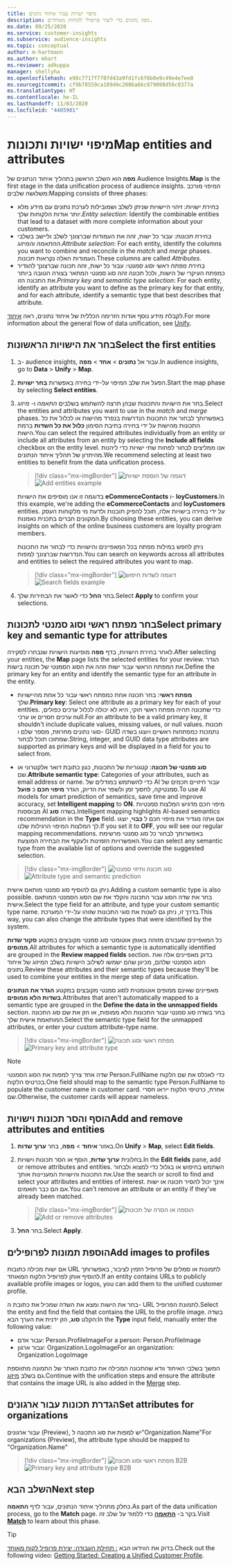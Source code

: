 ```yaml
---
title: מיפוי ישויות עבור איחוד נתונים
description: מפה נתונים כדי ליצור פרופילי לקוחות מאוחדים.
ms.date: 09/25/2020
ms.service: customer-insights
ms.subservice: audience-insights
ms.topic: conceptual
author: m-hartmann
ms.author: mhart
ms.reviewer: adkuppa
manager: shellyha
ms.openlocfilehash: e98c7717f7707d43a9fd1fc6f6b0e9c49e4e7ee0
ms.sourcegitcommit: cf9b78559ca189d4c2086a66c879098d56c0377a
ms.translationtype: HT
ms.contentlocale: he-IL
ms.lasthandoff: 11/03/2020
ms.locfileid: "4405901"
---
```

# <a name="map-entities-and-attributes"></a><span data-ttu-id="5bf34-103">מיפוי ישויות ותכונות</span><span class="sxs-lookup"><span data-stu-id="5bf34-103">Map entities and attributes</span></span>

<span data-ttu-id="5bf34-104">**מפה** הוא השלב הראשון בתהליך איחוד הנתונים של Audience Insights.</span><span class="sxs-lookup"><span data-stu-id="5bf34-104">**Map** is the first stage in the data unification process of audience insights.</span></span> <span data-ttu-id="5bf34-105">המיפוי מורכב משלושה שלבים:</span><span class="sxs-lookup"><span data-stu-id="5bf34-105">Mapping consists of three phases:</span></span>

- <span data-ttu-id="5bf34-106">*בחירת ישויות*: זיהוי היישויות שניתן לשלב ושמובילות לערכת נתונים עם מידע מלא יותר אודות הלקוחות שלך.</span><span class="sxs-lookup"><span data-stu-id="5bf34-106">*Entity selection*: Identify the combinable entities that lead to a dataset with more complete information about your customers.</span></span>
- <span data-ttu-id="5bf34-107">*בחירת תכונות*: עבור כל ישות, זהה את העמודות שברצונך לשלב וליישב בשלבי *ההתאמה* *והמיזוג*.</span><span class="sxs-lookup"><span data-stu-id="5bf34-107">*Attribute selection*: For each entity, identify the columns you want to combine and reconcile in the *match* and *merge* phases.</span></span> <span data-ttu-id="5bf34-108">העמודות האלה נקראות *תכונות*.</span><span class="sxs-lookup"><span data-stu-id="5bf34-108">These columns are called *Attributes*.</span></span>
- <span data-ttu-id="5bf34-109">*בחירת מפתח ראשי וסוג סמנטי*: עבור כל ישות, זהה תכונה שברצונך להגדיר כמפתח העיקרי של הישות, ולכל תכונה זהה סוג סמנטי המתאר בצורה הטובה ביותר את התכונה הזו.</span><span class="sxs-lookup"><span data-stu-id="5bf34-109">*Primary key and semantic type selection*: For each entity, identify an attribute you want to define as the primary key for that entity, and for each attribute, identify a semantic type that best describes that attribute.</span></span>

<span data-ttu-id="5bf34-110">לקבלת מידע נוסף אודות הזרימה הכללית של איחוד נתונים, ראה [איחוד](data-unification.md).</span><span class="sxs-lookup"><span data-stu-id="5bf34-110">For more information about the general flow of data unification, see [Unify](data-unification.md).</span></span>

## <a name="select-the-first-entities"></a><span data-ttu-id="5bf34-111">בחר את הישויות הראשונות</span><span class="sxs-lookup"><span data-stu-id="5bf34-111">Select the first entities</span></span>

1. <span data-ttu-id="5bf34-112">ב- audience insights, עבור אל **נתונים** > **אחד** > **מפה**.</span><span class="sxs-lookup"><span data-stu-id="5bf34-112">In audience insights, go to **Data** > **Unify** > **Map**.</span></span>

2. <span data-ttu-id="5bf34-113">הפעל את שלב המיפוי על-ידי בחירה באפשרות **בחר ישויות**.</span><span class="sxs-lookup"><span data-stu-id="5bf34-113">Start the map phase by selecting **Select entities**.</span></span>

3. <span data-ttu-id="5bf34-114">בחר את הישויות והתכונות שבהן תרצה להשתמש בשלבים *התאמה* ו- *מיזוג*.</span><span class="sxs-lookup"><span data-stu-id="5bf34-114">Select the entities and attributes you want to use in the *match* and *merge* phases.</span></span> <span data-ttu-id="5bf34-115">באפשרותך לבחור את התכונות הנדרשות בנפרד מהישות או לכלול את כל התכונות מהישות על ידי בחירה בתיבת הסימון **כלול את כל השדות** ברמת הישות.</span><span class="sxs-lookup"><span data-stu-id="5bf34-115">You can select the required attributes individually from an entity or include all attributes from an entity by selecting the **Include all fields** checkbox on the entity level.</span></span> <span data-ttu-id="5bf34-116">אנו ממליצים לבחור לפחות שתי ישויות כדי ליהנות מהיתרון של תהליך איחוד הנתונים.</span><span class="sxs-lookup"><span data-stu-id="5bf34-116">We recommend selecting at least two entities to benefit from the data unification process.</span></span>

   > [!div class="mx-imgBorder"]
   > <span data-ttu-id="5bf34-117">![דוגמה של הוספת ישויות](media/data-manager-configure-map-add-entities-example.png "דוגמה של הוספת ישויות")</span><span class="sxs-lookup"><span data-stu-id="5bf34-117">![Add entities example](media/data-manager-configure-map-add-entities-example.png "Add entities example")</span></span>

   <span data-ttu-id="5bf34-118">בדוגמה זו אנו מוסיפים את הישויות **eCommerceContacts** ו- **loyCustomers**.</span><span class="sxs-lookup"><span data-stu-id="5bf34-118">In this example, we're adding the **eCommerceContacts** and **loyCustomers** entities.</span></span> <span data-ttu-id="5bf34-119">על ידי בחירה בישויות אלה, תוכל להפיק תובנות ולדעת מי מלקוחות העסק המקוונים חברים בתכנית נאמנות.</span><span class="sxs-lookup"><span data-stu-id="5bf34-119">By choosing these entities, you can derive insights on which of the online business customers are loyalty program members.</span></span>
   
   <span data-ttu-id="5bf34-120">ניתן לחפש במילות מפתח בכל המאפיינים והישויות כדי לבחור את התכונות הנדרשות שברצונך למפות.</span><span class="sxs-lookup"><span data-stu-id="5bf34-120">You can search on keywords across all attributes and entities to select the required attributes you want to map.</span></span>
   
     > [!div class="mx-imgBorder"]
   > <span data-ttu-id="5bf34-121">![דוגמה לשדות חיפוש](media/data-manager-configure-map-search-fields-example.png "דוגמה לשדות חיפוש")</span><span class="sxs-lookup"><span data-stu-id="5bf34-121">![Search fields example](media/data-manager-configure-map-search-fields-example.png "Search fields example")</span></span>

4. <span data-ttu-id="5bf34-122">בחר **החל** כדי לאשר את הבחירות שלך.</span><span class="sxs-lookup"><span data-stu-id="5bf34-122">Select **Apply** to confirm your selections.</span></span>

## <a name="select-primary-key-and-semantic-type-for-attributes"></a><span data-ttu-id="5bf34-123">בחר מפתח ראשי וסוג סמנטי לתכונות</span><span class="sxs-lookup"><span data-stu-id="5bf34-123">Select primary key and semantic type for attributes</span></span>

<span data-ttu-id="5bf34-124">לאחר בחירת הישויות, בדף **מפה** מופיעות הישויות שנבחרו לסקירה.</span><span class="sxs-lookup"><span data-stu-id="5bf34-124">After selecting your entities, the **Map** page lists the selected entities for your review.</span></span> <span data-ttu-id="5bf34-125">הגדר את המפתח הראשי עבור ישות וזהה את הסוג הסמנטי של תכונה בישות.</span><span class="sxs-lookup"><span data-stu-id="5bf34-125">Define the primary key for an entity and identify the semantic type for an attribute in the entity.</span></span>

- <span data-ttu-id="5bf34-126">**מפתח ראשי**: בחר תכונה אחת כמפתח ראשי עבור כל אחת מהיישויות שלך.</span><span class="sxs-lookup"><span data-stu-id="5bf34-126">**Primary key**: Select one attribute as a primary key for each of your entities.</span></span> <span data-ttu-id="5bf34-127">כדי שתכונה תהיה מפתח ראשי חוקי, היא לא יכולה לכלול ערכים כפולים, ערכים חסרים או ערכי null.</span><span class="sxs-lookup"><span data-stu-id="5bf34-127">For an attribute to be a valid primary key, it shouldn't include duplicate values, missing values, or null values.</span></span> <span data-ttu-id="5bf34-128">תכונות סוגי נתונים מחרוזת, מספר שלם ו- GUID נתמכות כמפתחות ראשיים ויוצגו בשדה שמתוכו תוכל לבחור.</span><span class="sxs-lookup"><span data-stu-id="5bf34-128">String, integer, and GUID data type attributes are supported as primary keys and will be displayed in a field for you to select from.</span></span>

- <span data-ttu-id="5bf34-129">**סוג סמנטי של תכונה**: קטגוריות של התכונות, כגון כתובת דואר אלקטרוני או שם.</span><span class="sxs-lookup"><span data-stu-id="5bf34-129">**Attribute semantic type**: Categories of your attributes, such as email address or name.</span></span> <span data-ttu-id="5bf34-130">כדי להשתמש במודלים של AI עבור חיזויים חכמים של סמנטיקה, לחסוך זמן ולשפר את הדיוק, הגדר **מיפוי חכם** כ **פועל**.</span><span class="sxs-lookup"><span data-stu-id="5bf34-130">To use AI models for smart prediction of semantics, save time and improve accuracy, set **Intelligent mapping** to **ON**.</span></span> <span data-ttu-id="5bf34-131">מיפוי חכם מדגיש המלצות סמנטיות מבוססות AI בשדה **סוג**.</span><span class="sxs-lookup"><span data-stu-id="5bf34-131">Intelligent mapping highlights AI-based semantics recommendation in the **Type** field.</span></span> <span data-ttu-id="5bf34-132">אם אתה מגדיר את מיפוי חכם ל **כבוי**, יוצגו לך המלצות המיפוי הרגילות שלנו.</span><span class="sxs-lookup"><span data-stu-id="5bf34-132">If you set it to **OFF**, you will see our regular mapping recommendations.</span></span> <span data-ttu-id="5bf34-133">באפשרותך לבחור כל סוג סמנטי מרשימת האפשרויות הזמינות ולעקוף את הבחירה המוצעת.</span><span class="sxs-lookup"><span data-stu-id="5bf34-133">You can select any semantic type from the available list of options and override the suggested selection.</span></span>

> [!div class="mx-imgBorder"]
> <span data-ttu-id="5bf34-134">![סוג תכונה וחיזוי סמנטי](media/data-manager-configure-map-add-attributes-semantic-prediction.png "סוג תכונה וחיזוי סמנטי")</span><span class="sxs-lookup"><span data-stu-id="5bf34-134">![Attribute type and semantic prediction](media/data-manager-configure-map-add-attributes-semantic-prediction.png "Attribute type and semantic prediction")</span></span>

<span data-ttu-id="5bf34-135">ניתן גם להוסיף סוג סמנטי מותאם אישית.</span><span class="sxs-lookup"><span data-stu-id="5bf34-135">Adding a custom semantic type is also possible.</span></span> <span data-ttu-id="5bf34-136">בחר את שדה הסוג עבור התכונה והקלד את שם הסוג הסמנטי המותאם אישית.</span><span class="sxs-lookup"><span data-stu-id="5bf34-136">Select the type field for an attribute, and type your custom semantic type name.</span></span> <span data-ttu-id="5bf34-137">בדרך זו, ניתן גם לשנות את סוגי התכונות שזוהו על-ידי המערכת.</span><span class="sxs-lookup"><span data-stu-id="5bf34-137">This way, you can also change the attribute types that were identified by the system.</span></span>

<span data-ttu-id="5bf34-138">כל המאפיינים שעבורם מזוהה באופן אוטומטי סוג סמנטי מקובצים במקטע **סקור שדות ממופים**.</span><span class="sxs-lookup"><span data-stu-id="5bf34-138">All attributes for which a semantic type is automatically identified are grouped in the **Review mapped fields** section.</span></span> <span data-ttu-id="5bf34-139">בדוק מאפיינים אלה ואת הסוג הסמנטי שלהם, מכיוון שהם ישמשו לשילוב הישויות בשלב המיזוג של איחוד נתונים.</span><span class="sxs-lookup"><span data-stu-id="5bf34-139">Review these attributes and their semantic types because they'll be used to combine your entities in the merge step of data unification.</span></span>

<span data-ttu-id="5bf34-140">מאפיינים שאינם ממופים אוטומטית לסוג סמנטי מקובצים במקטע **הגדר את הנתונים בשדות הלא ממופים**.</span><span class="sxs-lookup"><span data-stu-id="5bf34-140">Attributes that aren't automatically mapped to a semantic type are grouped in the **Define the data in the unmapped fields** section.</span></span> <span data-ttu-id="5bf34-141">בחר בשדה סוג סמנטי עבור התכונות הלא ממופות, או הזן את שם סוג התכונה המותאמת אישית שלך.</span><span class="sxs-lookup"><span data-stu-id="5bf34-141">Select the semantic type field for the unmapped attributes, or enter your custom attribute-type name.</span></span>

> [!div class="mx-imgBorder"]
> <span data-ttu-id="5bf34-142">![מפתח ראשי וסוג תכונה](media/data-manager-configure-map-add-attributes.png "מפתח ראשי וסוג תכונה")</span><span class="sxs-lookup"><span data-stu-id="5bf34-142">![Primary key and attribute type](media/data-manager-configure-map-add-attributes.png "Primary key and attribute type")</span></span>

> [!NOTE]
> <span data-ttu-id="5bf34-143">שדה אחד צריך למפות את הסוג הסמנטי Person.FullName כדי לאכלס את שם הלקוח בכרטיס הלקוח.</span><span class="sxs-lookup"><span data-stu-id="5bf34-143">One field should map to the semantic type Person.FullName to populate the customer name in customer card.</span></span> <span data-ttu-id="5bf34-144">אחרת, כרטיסי הלקוח ייראו חסרי שם.</span><span class="sxs-lookup"><span data-stu-id="5bf34-144">Otherwise, the customer cards will appear nameless.</span></span> 

## <a name="add-and-remove-attributes-and-entities"></a><span data-ttu-id="5bf34-145">הוסף והסר תכונות וישויות</span><span class="sxs-lookup"><span data-stu-id="5bf34-145">Add and remove attributes and entities</span></span>

1. <span data-ttu-id="5bf34-146">באזור **איחוד** > **מפה**, בחר **ערוך שדות**.</span><span class="sxs-lookup"><span data-stu-id="5bf34-146">On **Unify** > **Map**, select **Edit fields**.</span></span>

2. <span data-ttu-id="5bf34-147">בחלונית **ערוך שדות**, הוסף או הסר תכונות וישויות.</span><span class="sxs-lookup"><span data-stu-id="5bf34-147">In the **Edit fields** pane, add or remove attributes and entities.</span></span> <span data-ttu-id="5bf34-148">השתמש בחיפוש או בגלול כדי למצוא ולבחור את התכונות והישויות המעניינות אותך.</span><span class="sxs-lookup"><span data-stu-id="5bf34-148">Use the search or scroll to find and select your attributes and entities of interest.</span></span> <span data-ttu-id="5bf34-149">אינך יכול להסיר תכונה או ישות אם הם כבר תואמים.</span><span class="sxs-lookup"><span data-stu-id="5bf34-149">You can't remove an attribute or an entity if they've already been matched.</span></span>

   > [!div class="mx-imgBorder"]
   > <span data-ttu-id="5bf34-150">![הוספה או הסרה של תכונות](media/configure-data-map-edit.png "הוספה או הסרה של תכונות")</span><span class="sxs-lookup"><span data-stu-id="5bf34-150">![Add or remove attributes](media/configure-data-map-edit.png "Add or remove attributes")</span></span>

3. <span data-ttu-id="5bf34-151">בחר **החל**.</span><span class="sxs-lookup"><span data-stu-id="5bf34-151">Select **Apply**.</span></span>

## <a name="add-images-to-profiles"></a><span data-ttu-id="5bf34-152">הוספת תמונות לפרופילים</span><span class="sxs-lookup"><span data-stu-id="5bf34-152">Add images to profiles</span></span>

<span data-ttu-id="5bf34-153">אם ישות מכילה כתובות URL לתמונות או סמלים של פרופיל הזמין לציבור, באפשרותך להוסיף אותן לפרופיל הלקוח המאוחד.</span><span class="sxs-lookup"><span data-stu-id="5bf34-153">If an entity contains URLs to publicly available profile images or logos, you can add them to the unified customer profile.</span></span>

<span data-ttu-id="5bf34-154">בחר את הישות ומצא את השדה שמכיל את כתובת ה- URL לתמונת הפרופיל.</span><span class="sxs-lookup"><span data-stu-id="5bf34-154">Select the entity and find the field that contains the URL to the profile image.</span></span> <span data-ttu-id="5bf34-155">בשדה הקלט **סוג**, הזן ידנית את הערך הבא:</span><span class="sxs-lookup"><span data-stu-id="5bf34-155">In the **Type** input field, manually enter the following value:</span></span> 
- <span data-ttu-id="5bf34-156">עבור אדם: Person.ProfileImage</span><span class="sxs-lookup"><span data-stu-id="5bf34-156">For a person: Person.ProfileImage</span></span>
- <span data-ttu-id="5bf34-157">עבור ארגון: Organization.LogoImage</span><span class="sxs-lookup"><span data-stu-id="5bf34-157">For an organization: Organization.LogoImage</span></span>

<span data-ttu-id="5bf34-158">המשך בשלבי האיחוד וודא שהתכונה המכילה את כתובת האתר של התמונה מתווספת גם בשלב [מיזוג](merge-entities.md).</span><span class="sxs-lookup"><span data-stu-id="5bf34-158">Continue with the unification steps and ensure the attribute that contains the image URL is also added in the [Merge](merge-entities.md) step.</span></span>

## <a name="set-attributes-for-organizations"></a><span data-ttu-id="5bf34-159">הגדרת תכונות עבור ארגונים</span><span class="sxs-lookup"><span data-stu-id="5bf34-159">Set attributes for organizations</span></span>

<span data-ttu-id="5bf34-160">עבור ארגונים (Preview), יש למפות את סוג התכונה ל"Organization.Name"</span><span class="sxs-lookup"><span data-stu-id="5bf34-160">For organizations (Preview), the attribute type should be mapped to "Organization.Name"</span></span>
> [!div class="mx-imgBorder"]
> <span data-ttu-id="5bf34-161">![מפתח ראשי וסוג תכונה B2B](media/configure-data-map-edit-b2b.png "מפתח ראשי וסוג תכונה B2B")</span><span class="sxs-lookup"><span data-stu-id="5bf34-161">![Primary key and attribute type B2B](media/configure-data-map-edit-b2b.png "Primary key and attribute type B2B")</span></span>

## <a name="next-step"></a><span data-ttu-id="5bf34-162">השלב הבא</span><span class="sxs-lookup"><span data-stu-id="5bf34-162">Next step</span></span>

<span data-ttu-id="5bf34-163">כחלק מתהליך איחוד הנתונים, עבור לדף **התאמה**.</span><span class="sxs-lookup"><span data-stu-id="5bf34-163">As part of the data unification process, go to the **Match** page.</span></span> <span data-ttu-id="5bf34-164">בקר ב- [**התאמה**](match-entities.md) כדי ללמוד על שלב זה.</span><span class="sxs-lookup"><span data-stu-id="5bf34-164">Visit [**Match**](match-entities.md) to learn about this phase.</span></span>

> [!TIP]
> <span data-ttu-id="5bf34-165">בדוק את הווידאו הבא [: תחילת העבודה: יצירת פרופיל לקוח מאוחד](https://youtu.be/oBfGEhucAxs).</span><span class="sxs-lookup"><span data-stu-id="5bf34-165">Check out the following video: [Getting Started: Creating a Unified Customer Profile](https://youtu.be/oBfGEhucAxs).</span></span>
